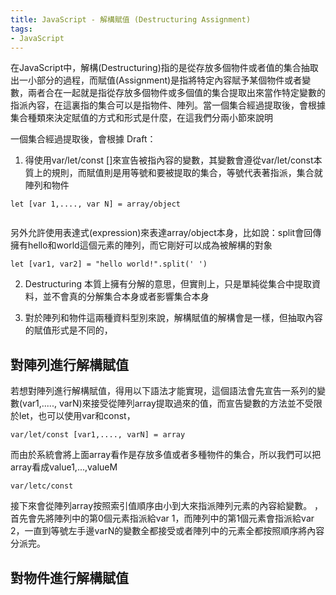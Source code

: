 ```yaml
---
title: JavaScript - 解構賦值 (Destructuring Assignment)
tags:
- JavaScript
---
```


在JavaScript中，解構(Destructuring)指的是從存放多個物件或者值的集合抽取出一小部分的過程，而賦值(Assignment)是指將特定內容賦予某個物件或者變數，兩者合在一起就是指從存放多個物件或多個值的集合提取出來當作特定變數的指派內容，在這裏指的集合可以是指物件、陣列。當一個集合經過提取後，會根據集合種類來決定賦值的方式和形式是什麼，在這我們分兩小節來說明


一個集合經過提取後，會根據
Draft：





1. 得使用var/let/const []來宣告被指內容的變數，其變數會遵從var/let/const本質上的規則，而賦值則是用等號和要被提取的集合，等號代表著指派，集合就陣列和物件
```
let [var 1,...., var N] = array/object
```

```

```

另外允許使用表達式(expression)來表達array/object本身，比如說：split會回傳擁有hello和world這個元素的陣列，而它剛好可以成為被解構的對象
```
let [var1, var2] = "hello world!".split(' ')
```


2. Destructuring 本質上擁有分解的意思，但實則上，只是單純從集合中提取資料，並不會真的分解集合本身或者影響集合本身

3. 對於陣列和物件這兩種資料型別來說，解構賦值的解構會是一樣，但抽取內容的賦值形式是不同的，

## 對陣列進行解構賦值
若想對陣列進行解構賦值，得用以下語法才能實現，這個語法會先宣告一系列的變數(var1,....., varN)來接受從陣列array提取過來的值，而宣告變數的方法並不受限於let，也可以使用var和const，

```
var/let/const [var1,...., varN] = array
```

而由於系統會將上面array看作是存放多值或者多種物件的集合，所以我們可以把array看成value1,...,valueM

```
var/letc/const
```



接下來會從陣列array按照索引值順序由小到大來指派陣列元素的內容給變數。
，首先會先將陣列中的第0個元素指派給var 1，而陣列中的第1個元素會指派給var 2，一直到等號左手邊varN的變數全都接受或者陣列中的元素全都按照順序將內容分派完。

## 對物件進行解構賦值